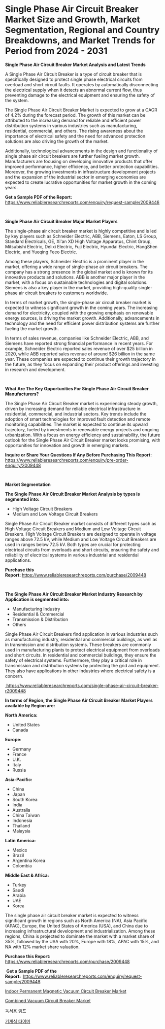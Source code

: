 <p><h1>Single Phase Air Circuit Breaker Market Size and Growth, Market Segmentation, Regional and Country Breakdowns, and Market Trends for Period from 2024 -  2031</h1></p><p><strong>Single Phase Air Circuit Breaker Market Analysis and Latest Trends</strong></p>
<p><p>A Single Phase Air Circuit Breaker is a type of circuit breaker that is specifically designed to protect single phase electrical circuits from overload and short circuit faults. It operates by automatically disconnecting the electrical supply when it detects an abnormal current flow, thus preventing damage to the electrical equipment and ensuring the safety of the system.</p><p>The Single Phase Air Circuit Breaker Market is expected to grow at a CAGR of 4.2% during the forecast period. The growth of this market can be attributed to the increasing demand for reliable and efficient power distribution systems in various industries such as manufacturing, residential, commercial, and others. The rising awareness about the importance of electrical safety and the need for advanced protection solutions are also driving the growth of the market.</p><p>Additionally, technological advancements in the design and functionality of single phase air circuit breakers are further fueling market growth. Manufacturers are focusing on developing innovative products that offer improved performance, higher efficiency, and better protection capabilities. Moreover, the growing investments in infrastructure development projects and the expansion of the industrial sector in emerging economies are expected to create lucrative opportunities for market growth in the coming years.</p></p>
<p><strong>Get a Sample PDF of the Report:&nbsp;</strong> <a href="https://www.reliableresearchreports.com/enquiry/request-sample/2009448">https://www.reliableresearchreports.com/enquiry/request-sample/2009448</a></p>
<p>&nbsp;</p>
<p><strong>Single Phase Air Circuit Breaker Major Market Players</strong></p>
<p><p>The single-phase air circuit breaker market is highly competitive and is led by key players such as Schneider Electric, ABB, Siemens, Eaton, LS Group, Standard Electricals, GE, Xi'an XD High Voltage Apparatus, Chint Group, Mitsubishi Electric, Delixi Electric, Fuji Electric, Hyundai Electric, HangShen Electric, and Yueqing Feeo Electric.</p><p>Among these players, Schneider Electric is a prominent player in the market, offering a wide range of single-phase air circuit breakers. The company has a strong presence in the global market and is known for its innovative products and solutions. ABB is another major player in the market, with a focus on sustainable technologies and digital solutions. Siemens is also a key player in the market, providing high-quality single-phase air circuit breakers to customers worldwide.</p><p>In terms of market growth, the single-phase air circuit breaker market is expected to witness significant growth in the coming years. The increasing demand for electricity, coupled with the growing emphasis on renewable energy sources, is driving the market growth. Additionally, advancements in technology and the need for efficient power distribution systems are further fueling the market growth.</p><p>In terms of sales revenue, companies like Schneider Electric, ABB, and Siemens have reported strong financial performance in recent years. For example, Schneider Electric reported sales revenue of over $25 billion in 2020, while ABB reported sales revenue of around $26 billion in the same year. These companies are expected to continue their growth trajectory in the future, as they focus on expanding their product offerings and investing in research and development.</p></p>
<p>&nbsp;</p>
<p><strong>What Are The Key Opportunities For Single Phase Air Circuit Breaker Manufacturers?</strong></p>
<p><p>The Single Phase Air Circuit Breaker market is experiencing steady growth, driven by increasing demand for reliable electrical infrastructure in residential, commercial, and industrial sectors. Key trends include the adoption of smart technologies for improved fault detection and remote monitoring capabilities. The market is expected to continue its upward trajectory, fueled by investments in renewable energy projects and ongoing urbanization. With a focus on energy efficiency and sustainability, the future outlook for the Single Phase Air Circuit Breaker market looks promising, with opportunities for innovation and growth in emerging markets.</p></p>
<p><strong>Inquire or Share Your Questions If Any Before Purchasing This Report:</strong> <a href="https://www.reliableresearchreports.com/enquiry/pre-order-enquiry/2009448">https://www.reliableresearchreports.com/enquiry/pre-order-enquiry/2009448</a></p>
<p>&nbsp;</p>
<p><strong>Market Segmentation</strong></p>
<p><strong>The Single Phase Air Circuit Breaker Market Analysis by types is segmented into:</strong></p>
<p><ul><li>High Voltage Circuit Breakers</li><li>Medium and Low Voltage Circuit Breakers</li></ul></p>
<p><p>Single Phase Air Circuit Breaker market consists of different types such as High Voltage Circuit Breakers and Medium and Low Voltage Circuit Breakers. High Voltage Circuit Breakers are designed to operate in voltage ranges above 72.5 kV, while Medium and Low Voltage Circuit Breakers are used in ranges below 72.5 kV. Both types are crucial for protecting electrical circuits from overloads and short circuits, ensuring the safety and reliability of electrical systems in various industrial and residential applications.</p></p>
<p><strong>Purchase this Report:&nbsp;</strong><a href="https://www.reliableresearchreports.com/purchase/2009448">https://www.reliableresearchreports.com/purchase/2009448</a></p>
<p>&nbsp;</p>
<p><strong>The Single Phase Air Circuit Breaker Market Industry Research by Application is segmented into:</strong></p>
<p><ul><li>Manufacturing Industry</li><li>Residential & Commercial</li><li>Transmission & Distribution</li><li>Others</li></ul></p>
<p><p>Single Phase Air Circuit Breakers find application in various industries such as manufacturing industry, residential and commercial buildings, as well as in transmission and distribution systems. These breakers are commonly used in manufacturing plants to protect electrical equipment from overloads and short circuits. In residential and commercial buildings, they ensure the safety of electrical systems. Furthermore, they play a critical role in transmission and distribution systems by protecting the grid and equipment. They also have applications in other industries where electrical safety is a concern.</p></p>
<p><a href="https://www.reliableresearchreports.com/single-phase-air-circuit-breaker-r2009448">&nbsp;https://www.reliableresearchreports.com/single-phase-air-circuit-breaker-r2009448</a></p>
<p><strong>In terms of Region, the Single Phase Air Circuit Breaker Market Players available by Region are:</strong></p>
<p>
    <p> <strong> North America: </strong>
        <ul>
            <li>United States</li>
            <li>Canada</li>
        </ul>
        </p> 
    <p> <strong> Europe: </strong>
        <ul>
            <li>Germany</li>
            <li>France</li>
            <li>U.K.</li>
            <li>Italy</li>
            <li>Russia</li>
        </ul>
        </p> 
    <p> <strong> Asia-Pacific: </strong>
        <ul>
            <li>China</li>
            <li>Japan</li>
            <li>South Korea</li>
            <li>India</li>
            <li>Australia</li>
            <li>China Taiwan</li>
            <li>Indonesia</li>
            <li>Thailand</li>
            <li>Malaysia</li>
        </ul>
        </p> 
    <p> <strong> Latin America: </strong>
        <ul>
            <li>Mexico</li>
            <li>Brazil</li>
            <li>Argentina Korea</li>
            <li>Colombia</li>
        </ul>
        </p> 
    <p> <strong> Middle East & Africa: </strong>
        <ul>
            <li>Turkey</li>
            <li>Saudi</li>
            <li>Arabia</li>
            <li>UAE</li>
            <li>Korea</li>
        </ul>
    </p>
    </p>
<p><p>The single phase air circuit breaker market is expected to witness significant growth in regions such as North America (NA), Asia Pacific (APAC), Europe, the United States of America (USA), and China due to increasing infrastructural development and industrialization. Among these regions, China is projected to dominate the market with a market share of 35%, followed by the USA with 20%, Europe with 18%, APAC with 15%, and NA with 12% market share valuation.</p></p>
<p><strong>Purchase this Report: </strong><a href="https://www.reliableresearchreports.com/purchase/2009448">https://www.reliableresearchreports.com/purchase/2009448</a></p>
<p>&nbsp;<strong>Get a Sample PDF of the Report:&nbsp;&nbsp;</strong><a href="https://www.reliableresearchreports.com/enquiry/request-sample/2009448">https://www.reliableresearchreports.com/enquiry/request-sample/2009448</a></p>
<p><strong></strong></p>
<p><p><a href="https://github.com/kathiaseamanalvaradovlprc2h/Market-Research-Report-List-2/blob/main/indoor-permanent-magnetic-vacuum-circuit-breaker-market.md">Indoor Permanent Magnetic Vacuum Circuit Breaker Market</a></p><p><a href="https://github.com/wusalecollins540tpqoz/Market-Research-Report-List-2/blob/main/combined-vacuum-circuit-breaker-market.md">Combined Vacuum Circuit Breaker Market</a></p><p><a href="https://github.com/RonSpencer61/Market-Research-Report-List-1/blob/main/467661541965.md">독서용 램프</a></p><p><a href="https://github.com/valroy852/Market-Research-Report-List-1/blob/main/143218641964.md">기계식 타이머</a></p></p>